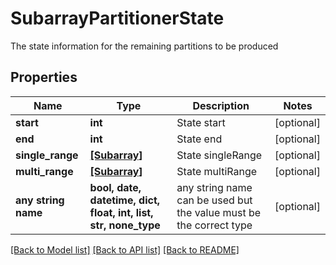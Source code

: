 # SubarrayPartitionerState

The state information for the remaining partitions to be produced

## Properties
Name | Type | Description | Notes
------------ | ------------- | ------------- | -------------
**start** | **int** | State start | [optional] 
**end** | **int** | State end | [optional] 
**single_range** | [**[Subarray]**](Subarray.md) | State singleRange | [optional] 
**multi_range** | [**[Subarray]**](Subarray.md) | State multiRange | [optional] 
**any string name** | **bool, date, datetime, dict, float, int, list, str, none_type** | any string name can be used but the value must be the correct type | [optional]

[[Back to Model list]](../README.md#documentation-for-models) [[Back to API list]](../README.md#documentation-for-api-endpoints) [[Back to README]](../README.md)


